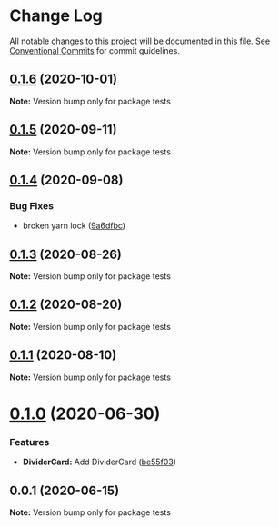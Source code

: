 # Change Log

All notable changes to this project will be documented in this file.
See [Conventional Commits](https://conventionalcommits.org) for commit guidelines.

## [0.1.6](https://bitbucket.orgn.io/od/origin-ui/compare/tests@0.1.5...tests@0.1.6) (2020-10-01)

**Note:** Version bump only for package tests





## [0.1.5](https://bitbucket.orgn.io/od/origin-ui/compare/tests@0.1.4...tests@0.1.5) (2020-09-11)

**Note:** Version bump only for package tests





## [0.1.4](https://bitbucket.orgn.io/od/origin-ui/compare/tests@0.1.3...tests@0.1.4) (2020-09-08)


### Bug Fixes

* broken yarn lock ([9a6dfbc](https://bitbucket.orgn.io/od/origin-ui/commits/9a6dfbc2e7234b15ebba27cbcb44a744262894fa))





## [0.1.3](https://bitbucket.orgn.io/od/origin-ui/compare/tests@0.1.2...tests@0.1.3) (2020-08-26)

**Note:** Version bump only for package tests





## [0.1.2](https://bitbucket.orgn.io/od/origin-ui/compare/tests@0.1.1...tests@0.1.2) (2020-08-20)

**Note:** Version bump only for package tests





## [0.1.1](https://bitbucket.orgn.io/od/origin-ui/compare/tests@0.1.0...tests@0.1.1) (2020-08-10)

**Note:** Version bump only for package tests





# [0.1.0](https://bitbucket.orgn.io/od/origin-ui/compare/tests@0.0.1...tests@0.1.0) (2020-06-30)


### Features

* **DividerCard:** Add DividerCard ([be55f03](https://bitbucket.orgn.io/od/origin-ui/commits/be55f031e64296b13df1f898c1f986b07a9af611))





## 0.0.1 (2020-06-15)

**Note:** Version bump only for package tests
